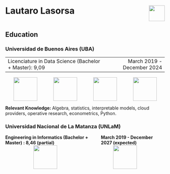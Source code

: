 <div >
    <h1 style="display: flex; justify-content: space-between;"> Lautaro Lasorsa 
    <a href="https://www.linkedin.com/in/lautaro-lasorsa/" > <img src="https://cdn.jsdelivr.net/gh/devicons/devicon@latest/icons/linkedin/linkedin-original.svg" height=50 > </a>
    </h1>
</div>

<h2> Education </h2>

<h3> Universidad de Buenos Aires (UBA) </h3>

<table>
  <tr>
    <td>Licenciature in Data Science (Bachelor + Master): 9,09</td>
    <td align="right">March 2019 - December 2024</td>
  </tr>
</table>


<div style="display: flex; justify-content: space-around;">
    <img src="https://cdn.jsdelivr.net/gh/devicons/devicon@latest/icons/cplusplus/cplusplus-plain.svg" height=75 />
    <img src="https://cdn.jsdelivr.net/gh/devicons/devicon@latest/icons/python/python-original-wordmark.svg" height=75/>
    <img src="https://cdn.jsdelivr.net/gh/devicons/devicon@latest/icons/numpy/numpy-original-wordmark.svg" height=75/>
    <img src="https://cdn.jsdelivr.net/gh/devicons/devicon@latest/icons/pandas/pandas-original-wordmark.svg" height=75/>
</div>

<b> Relevant Knowledge: </b> Algebra, statistics, interpretable models, cloud providers, operative research, econometrics, Python.

<h3> Universidad Nacional de La Matanza (UNLaM) </h3>

<b style="display: flex; justify-content: space-between;"> 
    <span> Engineering in Informatics (Bachelor + Master) : 8,46 (partial) </span>
    <span> March 2019 - December 2027 (expected) </span>
</b> 

<div style="display: flex; justify-content: space-around;">
    <img src="https://cdn.jsdelivr.net/gh/devicons/devicon@latest/icons/bash/bash-original.svg"  height=75 />
    <img src="https://cdn.jsdelivr.net/gh/devicons/devicon@latest/icons/sqldeveloper/sqldeveloper-original.svg" height=75/>

</div>